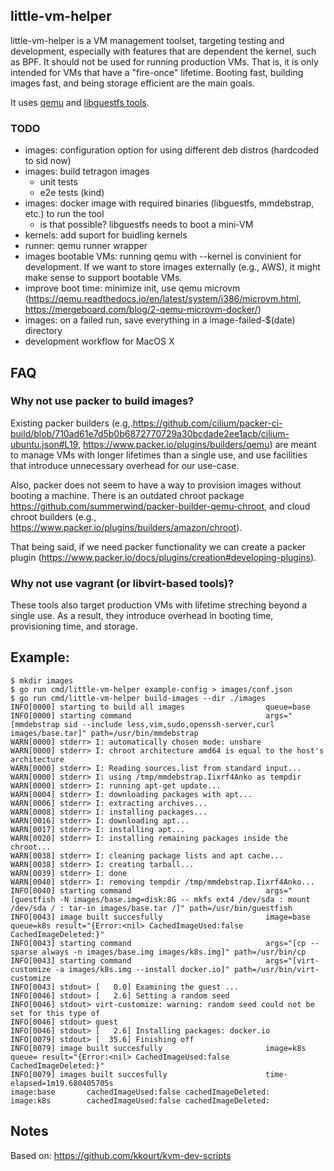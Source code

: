##  little-vm-helper

little-vm-helper is a VM management toolset, targeting testing and development, especially with
features that are dependent the kernel, such as BPF. It should not be used for running production
VMs. That is, it is only intended for VMs that have a "fire-once" lifetime. Booting fast, building
images fast, and being storage efficient are the main goals.

It uses [qemu](https://www.qemu.org/) and [libguestfs tools](https://libguestfs.org/).

### TODO
 * images: configuration option for using different deb distros (hardcoded to sid now)
 * images: build tetragon images
     * unit tests
     * e2e tests (kind)
 * images: docker image with required binaries (libguestfs, mmdebstrap, etc.) to run the tool
    * is that possible? libguestfs needs to boot a mini-VM
 * kernels: add suport for buidling kernels
 * runner: qemu runner wrapper
 * images bootable VMs: running qemu with --kernel is convinient for
   development. If we want to store images externally (e.g., AWS), it might
   make sense to support bootable VMs.
 * improve boot time: minimize init, use qemu microvm
   (https://qemu.readthedocs.io/en/latest/system/i386/microvm.html,
   https://mergeboard.com/blog/2-qemu-microvm-docker/)
 * images: on a failed run, save everything in a image-failed-$(date) directory
 * development workflow for MacOS X

## FAQ

### Why not use packer to build images?

Existing packer builders
(e.g,.https://github.com/cilium/packer-ci-build/blob/710ad61e7d5b0b6872770729a30bcdade2ee1acb/cilium-ubuntu.json#L19,
https://www.packer.io/plugins/builders/qemu) are meant to manage VMs with
longer lifetimes than a single use, and use facilities that introduce unnecessary overhead for our use-case.

Also, packer does not seem to have a way to provision images without booting a
machine. There is an outdated chroot package
https://github.com/summerwind/packer-builder-qemu-chroot, and cloud chroot builders
(e.g., https://www.packer.io/plugins/builders/amazon/chroot).

That being said, if we need packer functionality we can create a packer plugin
(https://www.packer.io/docs/plugins/creation#developing-plugins).

### Why not use vagrant (or libvirt-based tools)?

These tools also target production VMs with lifetime streching beyond a single
use. As a result, they introduce overhead in booting time, provisioning time,
and storage.

## Example:


```
$ mkdir images
$ go run cmd/little-vm-helper example-config > images/conf.json
$ go run cmd/little-vm-helper build-images --dir ./images
INFO[0000] starting to build all images                  queue=base
INFO[0000] starting command                              args="[mmdebstrap sid --include less,vim,sudo,openssh-server,curl images/base.tar]" path=/usr/bin/mmdebstrap
WARN[0000] stderr> I: automatically chosen mode: unshare
WARN[0000] stderr> I: chroot architecture amd64 is equal to the host's architecture
WARN[0000] stderr> I: Reading sources.list from standard input...
WARN[0000] stderr> I: using /tmp/mmdebstrap.Iixrf4Anko as tempdir
WARN[0000] stderr> I: running apt-get update...
WARN[0004] stderr> I: downloading packages with apt...
WARN[0006] stderr> I: extracting archives...
WARN[0008] stderr> I: installing packages...
WARN[0016] stderr> I: downloading apt...
WARN[0017] stderr> I: installing apt...
WARN[0020] stderr> I: installing remaining packages inside the chroot...
WARN[0038] stderr> I: cleaning package lists and apt cache...
WARN[0038] stderr> I: creating tarball...
WARN[0039] stderr> I: done
WARN[0040] stderr> I: removing tempdir /tmp/mmdebstrap.Iixrf4Anko...
INFO[0040] starting command                              args="[guestfish -N images/base.img=disk:8G -- mkfs ext4 /dev/sda : mount /dev/sda / : tar-in images/base.tar /]" path=/usr/bin/guestfish
INFO[0043] image built succesfully                       image=base queue=k8s result="{Error:<nil> CachedImageUsed:false CachedImageDeleted:}"
INFO[0043] starting command                              args="[cp --sparse always -n images/base.img images/k8s.img]" path=/usr/bin/cp
INFO[0043] starting command                              args="[virt-customize -a images/k8s.img --install docker.io]" path=/usr/bin/virt-customize
INFO[0043] stdout> [   0.0] Examining the guest ...
INFO[0046] stdout> [   2.6] Setting a random seed
INFO[0046] stdout> virt-customize: warning: random seed could not be set for this type of
INFO[0046] stdout> guest
INFO[0046] stdout> [   2.6] Installing packages: docker.io
INFO[0079] stdout> [  35.6] Finishing off
INFO[0079] image built succesfully                       image=k8s queue= result="{Error:<nil> CachedImageUsed:false CachedImageDeleted:}"
INFO[0079] images built succesfully                      time-elapsed=1m19.680405705s
image:base       cachedImageUsed:false cachedImageDeleted:
image:k8s        cachedImageUsed:false cachedImageDeleted:
```

## Notes

Based on: https://github.com/kkourt/kvm-dev-scripts
